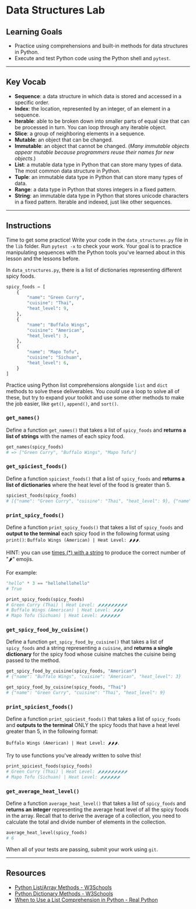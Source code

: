 # Data Structures Lab

## Learning Goals

- Practice using comprehensions and built-in methods for data structures in
Python.
- Execute and test Python code using the Python shell and `pytest`.

***

## Key Vocab

- **Sequence**: a data structure in which data is stored and accessed in a
specific order.
- **Index**: the location, represented by an integer, of an element in a
sequence.
- **Iterable**: able to be broken down into smaller parts of equal size that
can be processed in turn. You can loop through any iterable object.
- **Slice**: a group of neighboring elements in a sequence.
- **Mutable**: an object that can be changed.
- **Immutable**: an object that cannot be changed. (_Many immutable objects
appear mutable because programmers reuse their names for new objects_.)
- **List**: a mutable data type in Python that can store many types of data.
The most common data structure in Python.
- **Tuple**: an immutable data type in Python that can store many types of
data.
- **Range**: a data type in Python that stores integers in a fixed pattern.
- **String**: an immutable data type in Python that stores unicode characters
in a fixed pattern. Iterable and indexed, just like other sequences.

***

## Instructions

Time to get some practice! Write your code in the `data_structures.py` file in
the `lib` folder. Run `pytest -x` to check your work. Your goal is to practice
manipulating sequences with the Python tools you've learned about in this
lesson and the lessons before.

In `data_structures.py`, there is a list of dictionaries representing
different spicy foods.

```py
spicy_foods = [
    {
        "name": "Green Curry",
        "cuisine": "Thai",
        "heat_level": 9,
    },
    {
        "name": "Buffalo Wings",
        "cuisine": "American",
        "heat_level": 3,
    },
    {
        "name": "Mapo Tofu",
        "cuisine": "Sichuan",
        "heat_level": 6,
    }
]
```

Practice using Python list comprehensions alongside `list` and `dict` methods
to solve these deliverables. You _could_ use a loop to solve all of these, but
try to expand your toolkit and use some other methods to make the job easier,
like `get()`, `append()`,
and `sort()`.

### `get_names()`

Define a function `get_names()` that takes a list of `spicy_foods` and
**returns a list of strings** with the names of each spicy food.

```py
get_names(spicy_foods)
# => ["Green Curry", "Buffalo Wings", "Mapo Tofu"]
```

### `get_spiciest_foods()`

Define a function `spiciest_foods()` that a list of `spicy_foods` and
**returns a list of dictionaries** where the heat level of the food is greater
than 5.

```py
spiciest_foods(spicy_foods)
# [{"name": "Green Curry", "cuisine": "Thai", "heat_level": 9}, {"name": "Mapo Tofu", "cuisine": "Sichuan", "heat_level": 6}]
```

### `print_spicy_foods()`

Define a function `print_spicy_foods()` that takes a list of `spicy_foods` and
**output to the terminal** each spicy food in the following format using
`print()`: `Buffalo Wings (American) | Heat Level: 🌶🌶🌶`.

HINT: you can use [times (\*) with a string][string times] to produce the
correct number of "🌶" emojis.

For example:

```py
"hello" * 3 == "hellohellohello"
# True
```

```py
print_spicy_foods(spicy_foods)
# Green Curry (Thai) | Heat Level: 🌶🌶🌶🌶🌶🌶🌶🌶🌶
# Buffalo Wings (American) | Heat Level: 🌶🌶🌶
# Mapo Tofu (Sichuan) | Heat Level: 🌶🌶🌶🌶🌶🌶
```

[string times]: https://linuxhint.com/how-do-you-repeat-a-string-n-times-in-python/#:~:text=In%20Python%2C%20we%20utilize%20the,n%20(number)%20of%20times.

### `get_spicy_food_by_cuisine()`

Define a function `get_spicy_food_by_cuisine()` that takes a list of
`spicy_foods` and a string representing a `cuisine`, and **returns a single
dictionary** for the spicy food whose cuisine matches the cuisine being passed
to the method.

```py
get_spicy_food_by_cuisine(spicy_foods, "American")
# {"name": "Buffalo Wings", "cuisine": "American", "heat_level": 3}

get_spicy_food_by_cuisine(spicy_foods, "Thai")
# {"name": "Green Curry", "cuisine": "Thai", "heat_level": 9}
```

### `print_spiciest_foods()`

Define a function `print_spiciest_foods()` that takes a list of `spicy_foods`
and **outputs to the terminal** ONLY the spicy foods that have a heat level
greater than 5, in the following format:

`Buffalo Wings (American) | Heat Level: 🌶🌶🌶`.

Try to use functions you've already written to solve this!

```py
print_spiciest_foods(spicy_foods)
# Green Curry (Thai) | Heat Level: 🌶🌶🌶🌶🌶🌶🌶🌶🌶
# Mapo Tofu (Sichuan) | Heat Level: 🌶🌶🌶🌶🌶🌶
```

### `get_average_heat_level()`

Define a function `average_heat_level()` that takes a list of `spicy_foods` and
**returns an integer** representing the average heat level of all the spicy
foods in the array. Recall that to derive the average of a collection, you need
to calculate the total and divide number of elements in the collection.

```py
average_heat_level(spicy_foods)
# 6
```

When all of your tests are passing, submit your work using `git`.

***

## Resources

- [Python List/Array Methods - W3Schools](https://www.w3schools.com/python/python_ref_list.asp)
- [Python Dictionary Methods - W3Schools](https://www.w3schools.com/python/python_ref_dictionary.asp)
- [When to Use a List Comprehension in Python - Real Python](https://realpython.com/list-comprehension-python/)
